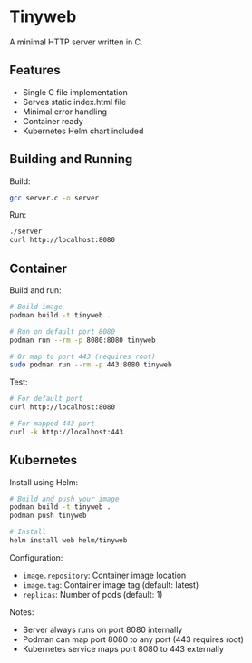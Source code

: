 # Tinyweb

A minimal HTTP server written in C.

## Features
- Single C file implementation
- Serves static index.html file
- Minimal error handling
- Container ready
- Kubernetes Helm chart included

## Building and Running

Build:
```bash
gcc server.c -o server
```

Run:
```bash
./server
curl http://localhost:8080
```

## Container

Build and run:
```bash
# Build image
podman build -t tinyweb .

# Run on default port 8080
podman run --rm -p 8080:8080 tinyweb

# Or map to port 443 (requires root)
sudo podman run --rm -p 443:8080 tinyweb
```

Test:
```bash
# For default port
curl http://localhost:8080

# For mapped 443 port
curl -k http://localhost:443
```

## Kubernetes

Install using Helm:
```bash
# Build and push your image
podman build -t tinyweb .
podman push tinyweb

# Install
helm install web helm/tinyweb
```

Configuration:
- `image.repository`: Container image location
- `image.tag`: Container image tag (default: latest)
- `replicas`: Number of pods (default: 1)

Notes:
- Server always runs on port 8080 internally
- Podman can map port 8080 to any port (443 requires root)
- Kubernetes service maps port 8080 to 443 externally